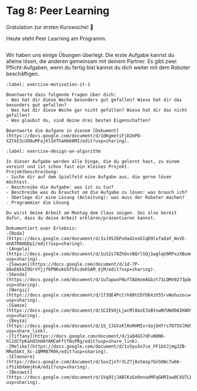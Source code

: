 # Tag 8: Peer Learning

Gratulation zur ersten Kurswoche! 🎊

Heute steht Peer Learning am Programm.


```{include} ../_peer_learning.md
```

Wir haben uns einige Übungen überlegt. Die erste Aufgabe kannst du alleine lösen, die anderen gemeinsam mit deinem Partner. Es gibt zwei Pflicht-Aufgaben, wenn du fertig bist kannst du dich weiter mit dem Roboter beschäftigen.


```{exercise} Pflicht: Wie war die erste Woche in der IT?
:label: exercise-motivation-it-1

Beantworte dazu folgende Fragen über dich:
- Was hat dir diese Woche besonders gut gefallen? Wieso hat dir das besonders gut gefallen?
- Was hat dir diese Woche gar nicht gefallen? Wieso hat dir das nicht gefallen?
- Was glaubst du, sind deine drei besten Eigenschaften?

Beantworte die Aufgane in diesem [Dokument](https://docs.google.com/document/d/1dKgmetiFjD2mPO-XZtkE3cUOAuMFajKl5XThaHb68MI/edit?usp=sharing).
```


```{exercise} Optional: Schreibe eine Anleitung
:label: exercise-design-an-algorithm

In dieser Aufgabe werden alle Dinge, die du gelernt hast, zu einem vereint und ist schon fast ein kleines Projekt.
Projektbeschreibung:
- Suche dir auf dem Spielfeld eine Aufgabe aus, die gerne lösen möchtest.
- Beschreibe die Aufgabe: was ist zu tun?
- Beschreibe was du brauchst um die Aufgabe zu lösen: was brauch ich?
- Überlege dir eine Lösung (Anleitung): was muss der Roboter machen?
- Programmier die Lösung

Du wirst deine Arbeit am Montag dem Claus zeigen. Sei also bereit dafür, dass du deine Arbeit erklären/präsentieren kannst.

Dokumentiert euer Erlebnis:
-[Roda](https://docs.google.com/document/d/1sJ9SZ6Pu9a42xoXIqD9lxfaQaY_NvVE-mhATR8HQDpI/edit?usp=sharing).
-[Angela](https://docs.google.com/document/d/1uS2s70ZhOvsNQrlSQj1wglqU9RPxzXBummJgQyeglpY/edit?usp=sharing).
-[Sawsan](https://docs.google.com/document/d/1d-7P-G0aE6kkZ9GrVYjjfOPNKukU5fSXcdo6SAM_djM/edit?usp=sharing).
-[Kenda](https://docs.google.com/document/d/1uTapwsFNufTAOmzeAGbzt71LQMn0273pOeUN4JhTtKU/edit?usp=sharing).
-[Nergiz](https://docs.google.com/document/d/173QE4PcCrh80tCDfO6XzV55rvWuhuzocw4ff1_n0gek/edit?usp=sharing).
-[Gamze](https://docs.google.com/document/d/1C2EVHjLjwcMl8mzEJoBtnwNYUWd0AIKWOtBnrGPfj9E/edit?usp=sharing).
-[Beyza](https://docs.google.com/document/d/1S_IJGVzKlRoRHMIvrdajbH7rsfD75GlR658BIt2odAE/edit?usp=share_link).
-[Tiffany](https://docs.google.com/document/d/1aQ4GS7dFuNON6-hl1dCfpKahO5hH8YAMCmFftTNsPRg/edit?usp=share_link).
-[Melike](https://docs.google.com/document/d/1vSyuSn7ce_FF1b5Jjmg3ZB-MRw5bkt_Xc-iQMMB7R0k/edit?usp=sharing).
-[Eleonore](https://docs.google.com/document/d/1oxZjnTr3LZ7j8x5mzp7Gn5OWc7w66-cfSikbXmmjknA/edit?usp=sharing).
-[Bezawit](https://docs.google.com/document/d/1Vq91jJABlKzGoOonadMFqGHRIow0CXU7LbwuQeYSPnY/edit?usp=sharing).
```

